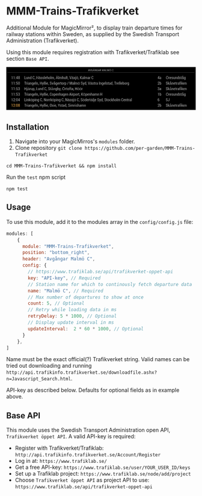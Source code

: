# MMM-Trains-Trafikverket
Additional Module for MagicMirror², to display train departure times for railway stations within Sweden, as supplied by the Swedish Transport Administration (Trafikverket).

Using this module requires registration with Trafikverket/Trafiklab see section `Base API`.

![Alt text](screenshot.png?raw=true "screenshot")

## Installation

1. Navigate into your MagicMirros's `modules` folder.
2. Clone repository `git clone https://github.com/per-garden/MMM-Trains-Trafikverket`

```
cd MMM-Trains-Trafikverket && npm install
```

Run the `test` npm script
```
npm test
```

## Usage

To use this module, add it to the modules array in the `config/config.js` file:

````javascript
modules: [
    {
      module: "MMM-Trains-Trafikverket",
      position: "bottom_right",
      header: "Avgångar Malmö C",
      config: {
        // https://www.trafiklab.se/api/trafikverket-oppet-api
        key: "API-key", // Required
        // Station name for which to continously fetch departure data
        name: "Malmö C", // Required
        // Max number of departures to show at once
        count: 5, // Optional
        // Retry while loading data in ms
        retryDelay: 5 * 1000, // Optional
        // Display update interval in ms
        updateInterval:  2 * 60 * 1000, // Optional
      }
    },
]
````

Name must be the exact official(?) Trafikverket string. Valid names can be tried out downloading and running `http://api.trafikinfo.trafikverket.se/downloadfile.ashx?n=Javascript_Search.html`.

API-key as described below. Defaults for optional fields as in example above.

## Base API

This module uses the Swedish Transport Administration open API, `Trafikverket öppet API`. A valid API-key is required:

- Register with Trafikverket/Trafiklab: `http://api.trafikinfo.trafikverket.se/Account/Register`
- Log in at: `https://www.trafiklab.se/`
- Get a free API-key: `https://www.trafiklab.se/user/YOUR_USER_ID/keys`
- Set up a Trafiklab project: `https://www.trafiklab.se/node/add/project`
- Choose `Trafikverket öppet API` as project API to use: `https://www.trafiklab.se/api/trafikverket-oppet-api`

